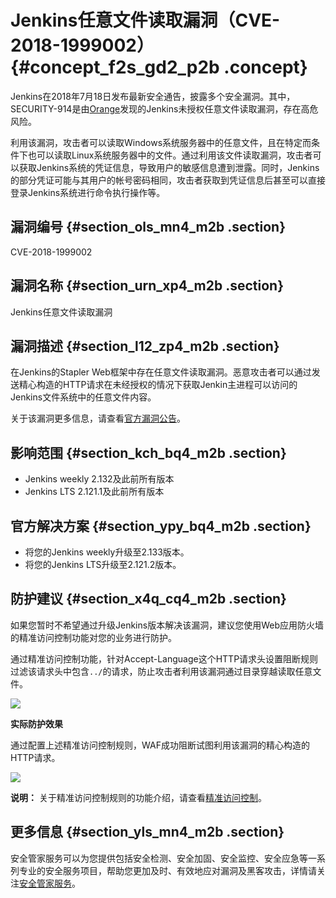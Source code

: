 # Jenkins任意文件读取漏洞（CVE-2018-1999002） {#concept_f2s_gd2_p2b .concept}

Jenkins在2018年7月18日发布最新安全通告，披露多个安全漏洞。其中，SECURITY-914是由[Orange](http://blog.orange.tw/)发现的Jenkins未授权任意文件读取漏洞，存在高危风险。

利用该漏洞，攻击者可以读取Windows系统服务器中的任意文件，且在特定而条件下也可以读取Linux系统服务器中的文件。通过利用该文件读取漏洞，攻击者可以获取Jenkins系统的凭证信息，导致用户的敏感信息遭到泄露。同时，Jenkins的部分凭证可能与其用户的帐号密码相同，攻击者获取到凭证信息后甚至可以直接登录Jenkins系统进行命令执行操作等。

## 漏洞编号 {#section_ols_mn4_m2b .section}

CVE-2018-1999002

## 漏洞名称 {#section_urn_xp4_m2b .section}

Jenkins任意文件读取漏洞

## 漏洞描述 {#section_l12_zp4_m2b .section}

在Jenkins的Stapler Web框架中存在任意文件读取漏洞。恶意攻击者可以通过发送精心构造的HTTP请求在未经授权的情况下获取Jenkin主进程可以访问的Jenkins文件系统中的任意文件内容。

关于该漏洞更多信息，请查看[官方漏洞公告](https://jenkins.io/security/advisory/2018-07-18/)。

## 影响范围 {#section_kch_bq4_m2b .section}

-   Jenkins weekly 2.132及此前所有版本
-   Jenkins LTS 2.121.1及此前所有版本

## 官方解决方案 {#section_ypy_bq4_m2b .section}

-   将您的Jenkins weekly升级至2.133版本。
-   将您的Jenkins LTS升级至2.121.2版本。

## 防护建议 {#section_x4q_cq4_m2b .section}

如果您暂时不希望通过升级Jenkins版本解决该漏洞，建议您使用Web应用防火墙的精准访问控制功能对您的业务进行防护。

通过精准访问控制功能，针对Accept-Language这个HTTP请求头设置阻断规则过滤该请求头中包含`../`的请求，防止攻击者利用该漏洞通过目录穿越读取任意文件。

![](http://static-aliyun-doc.oss-cn-hangzhou.aliyuncs.com/assets/img/16772/15325718877655_zh-CN.png)

**实际防护效果**

通过配置上述精准访问控制规则，WAF成功阻断试图利用该漏洞的精心构造的HTTP请求。

![](http://static-aliyun-doc.oss-cn-hangzhou.aliyuncs.com/assets/img/16772/15325718877656_zh-CN.png)

**说明：** 关于精准访问控制规则的功能介绍，请查看[精准访问控制](http://help.aliyun-inc.com/dochelp/~~42780~~)。

## 更多信息 {#section_yls_mn4_m2b .section}

安全管家服务可以为您提供包括安全检测、安全加固、安全监控、安全应急等一系列专业的安全服务项目，帮助您更加及时、有效地应对漏洞及黑客攻击，详情请关注[安全管家服务](https://www.aliyun.com/product/sos)。

